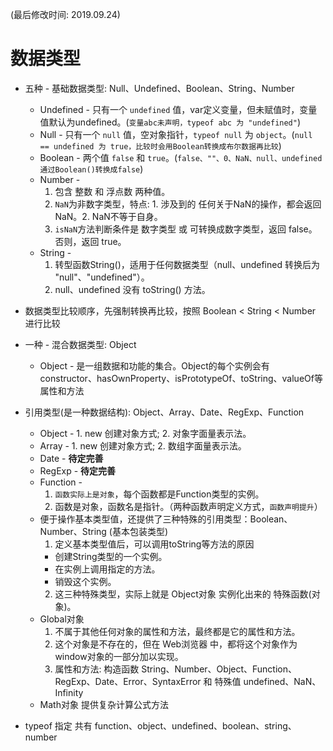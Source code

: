 (最后修改时间: 2019.09.24)
# 数据类型
  * 五种 - 基础数据类型: Null、Undefined、Boolean、String、Number
    - Undefined - 只有一个 `undefined` 值，var定义变量，但未赋值时，变量值默认为undefined。(`变量abc未声明，typeof abc 为 "undefined"`)
    - Null - 只有一个 `null` 值，空对象指针，`typeof null` 为 `object`。(`null == undefined 为 true，比较时会用Boolean转换成布尔数据再比较`)
    - Boolean - 两个值 `false` 和 `true`。(`false、""、0、NaN、null、undefined 通过Boolean()转换成false`)
    - Number - 
      1. 包含 整数 和 浮点数 两种值。
      2. `NaN`为非数字类型，特点: 1. 涉及到的 任何关于NaN的操作，都会返回NaN。2. NaN不等于自身。
      3. `isNaN`方法判断条件是 数字类型 或 可转换成数字类型，返回 false。否则，返回 true。
    - String - 
      1. 转型函数String()，适用于任何数据类型（null、undefined 转换后为 "null"、"undefined"）。
      2. null、undefined 没有 toString() 方法。
  * 数据类型比较顺序，先强制转换再比较，按照 Boolean < String < Number 进行比较
  * 一种 - 混合数据类型: Object
    - Object - 是一组数据和功能的集合。Object的每个实例会有 constructor、hasOwnProperty、isPrototypeOf、toString、valueOf等属性和方法
  
  * 引用类型(是一种数据结构): Object、Array、Date、RegExp、Function
    - Object - 1. new 创建对象方式; 2. 对象字面量表示法。
    - Array - 1. new 创建对象方式; 2. 数组字面量表示法。
    - Date - **待定完善**
    - RegExp - **待定完善**
    - Function - 
      1. `函数实际上是对象`，每个函数都是Function类型的实例。
      2. 函数是对象，函数名是指针。（两种函数声明定义方式，`函数声明提升`）
    - 便于操作基本类型值，还提供了三种特殊的引用类型：Boolean、Number、String (基本包装类型)
      1. 定义基本类型值后，可以调用toString等方法的原因
        * 创建String类型的一个实例。
        * 在实例上调用指定的方法。
        * 销毁这个实例。
      2. 这三种特殊类型，实际上就是 Object对象 实例化出来的 特殊函数(对象)。
    - Global对象
      1. 不属于其他任何对象的属性和方法，最终都是它的属性和方法。
      2. 这个对象是不存在的，但在 Web浏览器 中，都将这个对象作为window对象的一部分加以实现。
      3. 属性和方法: 构造函数 String、Number、Object、Function、RegExp、Date、Error、SyntaxError 和 特殊值 undefined、NaN、Infinity
    - Math对象 提供复杂计算公式方法
  * typeof 指定 共有 function、object、undefined、boolean、string、number
